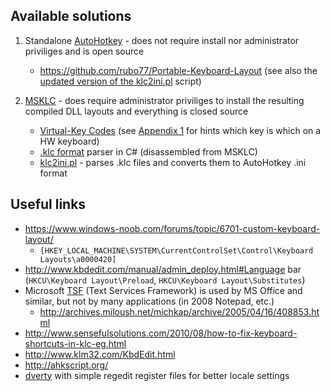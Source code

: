 ## Available solutions

1. Standalone [AutoHotkey](https://github.com/Lexikos/AutoHotkey_L ) - does not require install nor administrator priviliges and is open source

    * https://github.com/rubo77/Portable-Keyboard-Layout (see also the [updated version of the klc2ini.pl](https://github.com/amire80/msklc_reader ) script)

1. [MSKLC](https://www.microsoft.com/en-us/download/details.aspx?id=22339 ) - does require administrator priviliges to install the resulting compiled DLL layouts and everything is closed source

    * [Virtual-Key Codes](https://msdn.microsoft.com/en-us/library/windows/desktop/dd375731(v=vs.85).aspx ) (see [Appendix 1](https://reactos.org/wiki/Create_a_keyboard_layout ) for hints which key is which on a HW keyboard)
    * [.klc format](https://pastebin.com/UXc1ub4V ) parser in C# (disassembled from MSKLC)
    * [klc2ini.pl](https://github.com/amire80/msklc_reader ) - parses .klc files and converts them to AutoHotkey .ini format


## Useful links

* https://www.windows-noob.com/forums/topic/6701-custom-keyboard-layout/
    * `[HKEY_LOCAL_MACHINE\SYSTEM\CurrentControlSet\Control\Keyboard Layouts\a0000420]`
* http://www.kbdedit.com/manual/admin_deploy.html#Language bar (`HKCU\Keyboard Layout\Preload`, `HKCU\Keyboard Layout\Substitutes`)
* Microsoft [TSF](https://msdn.microsoft.com/de-de/library/windows/desktop/ms538086(v=vs.85).aspx ) (Text Services Framework) is used by MS Office and similar, but not by many applications (in 2008 Notepad, etc.)
    * http://archives.miloush.net/michkap/archive/2005/04/16/408853.html
* http://www.sensefulsolutions.com/2010/08/how-to-fix-keyboard-shortcuts-in-klc-eg.html
* http://www.klm32.com/KbdEdit.html
* http://ahkscript.org/
* [dverty](https://github.com/chid/dvorak-qwerty/tree/master/dverty ) with simple regedit register files for better locale settings
